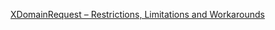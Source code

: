 ﻿[XDomainRequest – Restrictions, Limitations and Workarounds](https://blogs.msdn.microsoft.com/ieinternals/2010/05/13/xdomainrequest-restrictions-limitations-and-workarounds/)

